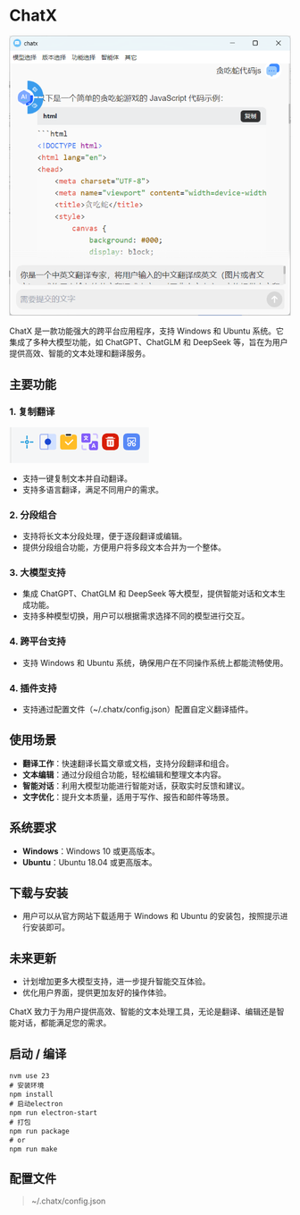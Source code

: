 # ChatX

![ChatX](source/chatx.png)

ChatX 是一款功能强大的跨平台应用程序，支持 Windows 和 Ubuntu 系统。它集成了多种大模型功能，如 ChatGPT、ChatGLM 和 DeepSeek 等，旨在为用户提供高效、智能的文本处理和翻译服务。

## 主要功能

### 1. 复制翻译

![ChatX](source/chatx-copy.png)

- 支持一键复制文本并自动翻译。
- 支持多语言翻译，满足不同用户的需求。

### 2. 分段组合
- 支持将长文本分段处理，便于逐段翻译或编辑。
- 提供分段组合功能，方便用户将多段文本合并为一个整体。

### 3. 大模型支持
- 集成 ChatGPT、ChatGLM 和 DeepSeek 等大模型，提供智能对话和文本生成功能。
- 支持多种模型切换，用户可以根据需求选择不同的模型进行交互。

### 4. 跨平台支持
- 支持 Windows 和 Ubuntu 系统，确保用户在不同操作系统上都能流畅使用。

### 4. 插件支持
- 支持通过配置文件（~/.chatx/config.json）配置自定义翻译插件。

## 使用场景
- **翻译工作**：快速翻译长篇文章或文档，支持分段翻译和组合。
- **文本编辑**：通过分段组合功能，轻松编辑和整理文本内容。
- **智能对话**：利用大模型功能进行智能对话，获取实时反馈和建议。
- **文字优化**：提升文本质量，适用于写作、报告和邮件等场景。

## 系统要求
- **Windows**：Windows 10 或更高版本。
- **Ubuntu**：Ubuntu 18.04 或更高版本。

## 下载与安装
- 用户可以从官方网站下载适用于 Windows 和 Ubuntu 的安装包，按照提示进行安装即可。

## 未来更新
- 计划增加更多大模型支持，进一步提升智能交互体验。
- 优化用户界面，提供更加友好的操作体验。

ChatX 致力于为用户提供高效、智能的文本处理工具，无论是翻译、编辑还是智能对话，都能满足您的需求。

## 启动 / 编译
```shell
nvm use 23
# 安装环境
npm install
# 启动electron
npm run electron-start
# 打包
npm run package
# or
npm run make
```

## 配置文件

> ~/.chatx/config.json